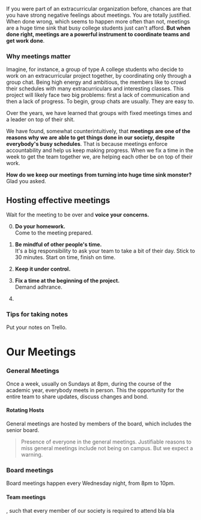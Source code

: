 If you were part of an extracurricular organization before, chances are that you have strong negative feelings about meetings. You are totally justified. When done wrong, which seems to happen more often than not, meetings are a huge time sink that busy college students just can't afford. **But when done right, meetings are a powerful instrument to coordinate teams and get work done**.

### Why meetings matter

Imagine, for instance, a group of type A college students who decide to work on an extracurricular project together, by coordinating only through a group chat. Being high energy and ambitious, the members like to crowd their schedules with many extracurriculars and interesting classes. This project will likely face two big problems: first a lack of communication and then a lack of progress. To begin, group chats are usually. They are easy to.

Over the years, we have learned that groups with fixed meetings times and a leader on top of their shit.

We have found, somewhat counterintuitively, that **meetings are one of the reasons why we are able to get things done in our society, despite everybody's busy schedules**. That is because meetings enforce accountability and help us keep making progress. When we fix a time in the week to get the team together we, are helping each other be on top of their work.

**How do we keep our meetings from turning into huge time sink monster?** Glad you asked.

## Hosting effective meetings

Wait for the meeting to be over and **voice your concerns.**

0. **Do your homework.**  
Come to the meeting prepared.

1. **Be mindful of other people's time.**  
It's a big responsibility to ask your team to take a bit of their day.
Stick to 30 minutes. Start on time, finish on time.

2. **Keep it under control.**  

3. **Fix a time at the beginning of the project.**  
Demand adhrance.

4.

### Tips for taking notes

Put your notes on Trello.

# Our Meetings



### General Meetings

Once a week, usually on Sundays at 8pm, during the course of the academic year, everybody meets in person. This the opportunity for the entire team to share updates, discuss changes and bond.

#### Rotating Hosts

General meetings are hosted by members of the board, which includes the senior board.

> Presence of everyone in the general meetings. Justifiable reasons to miss general meetings include not being on campus. But we expect a warning.

### Board meetings

Board meetings happen every Wednesday night, from 8pm to 10pm.

#### Team meetings

, such that every member of our society is required to attend bla bla